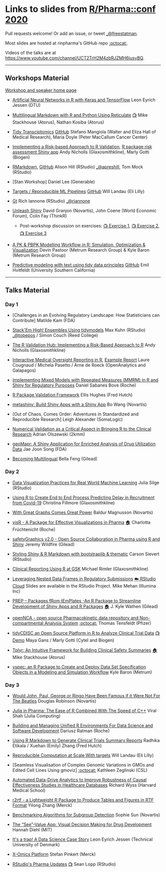Links to slides from [R/Pharma::conf 2020](https://rinpharma.com/)
=======================================

Pull requests welcome! Or add an issue, or tweet [_@freestatman](https://twitter.com/freestatman).

Most slides are hosted at rinpharma's GitHub repo [:octocat:](https://github.com/rinpharma/2020_presentations/).

Videos of the talks are at <https://www.youtube.com/channel/UCT2TrH2M4zbRJZMH6iusyBQ>.

------------------------------------------------------------------------

## Workshops Material

[Workshop and speaker home page](https://rinpharma.com/workshops/)

- [Artificial Neural Networks in R with Keras and TensorFlow](https://github.com/leonjessen/RPharma2020)
Leon Eyrich Jessen (DTU)

- [Multilingual Markdown with R and Python Using Reticulate](https://github.com/atorus-research/MultilingualMarkdown) [:tv:](https://www.youtube.com/watch?v=fEoZynvUrkc&t=5124s)
Mike Stackhouse (Atorus), Nathan Kosiba (Atorus)

- [Tidy Transciptomics](https://stemangiola.github.io/rpharma2020_tidytranscriptomics/index.html) [GitHub](https://github.com/stemangiola/rpharma2020_tidytranscriptomics/)
Stefano Mangiola (Walter and Eliza Hall of Medical Research), Maria Doyle (Peter MacCallum Cancer Center)

- [Implementing a Risk-based Approach to R Validation](https://pharmar.github.io/rpharma2020/index.html), [R package risk assessment Shiny app](https://github.com/pharmaR/risk_assessment)
Andy Nicholls (Glaxosmithkline), Marly Gotti (Biogen)

- [RMarkdown](https://rmd4pharma.netlify.app/), [GitHub](https://github.com/apreshill/rmd4pharma)
Alison Hill (RStudio) [_@apreshill](https://twitter.com/apreshill), Tom Mock (RStudio)

- [Stan Workshop]
Daniel Lee (Generable)

- [Targets / Reproducible ML Pipelines](https://wlandau.github.io/rpharma2020/#1) [GitHub](https://github.com/wlandau/rpharma2020)
Will Landau (Eli Lilly)

- [Gt](https://github.com/rich-iannone/gt-workshop-2020)
Rich Iannone (RStudio) [_@riannone](https://twitter.com/riannone)

- [Unleash Shiny](https://rinterface.com/shiny/talks/RPharma2020/#1)
David Granjon (Novartis), John Coene (World Economic Forum), Colin Fay (ThinkR)
    * Post-workshop discussion on exercises: [:tv: Exercise 1](https://www.youtube.com/watch?v=VX8-szdSHZo), [:tv: Exercise 2](https://www.youtube.com/watch?v=6RMVLR2mjk4), [:tv: Exercise 3](https://www.youtube.com/watch?v=1WqlTndmO3Uj)

- [A PK & PBPK Modelling Workflow in R: Simulation, Optimization & Visualization](https://github.com/metrumresearchgroup/r-pharma-pkpd-2020)
Devin Pastoor (Metrum Research Group) & Kyle Baron (Metrum Research Group)

- [Predictive modeling with text using tidy data principles](https://textmodels4pharma.netlify.app/) [GitHub](https://github.com/EmilHvitfeldt/textmodels4pharma)
Emil Hvitfeldt (University Southern California)

------------------------------------------------------------------------

## Talks Material

### Day 1
- [Challenges in an Evolving Regulatory Landscape: How Statisticians can Contribute]
   Matilde Kam (FDA)

- [Stack'Em High! Ensembles Using tidymodels](https://github.com/topepo/2020-r-pharma)
   Max Kuhn (RStudio) [_@topepos](https://twitter.com/topepos) / Simon Couch (Reed College)

- [The R Validation Hub: Implementing a Risk-Based Approach to R](https://pharmar.github.io/rpharma2020/)
   Andy Nicholls (Glaxosmithkline)

- [Interactive Medical Oversight Reporting in R](https://medical-monitoring.openanalytics.io/slides), [Example Report](https://medical-monitoring.openanalytics.io/report/)
   Laure Cougnaud / Michela Pasetto / Arne de Roeck (OpenAnalytics and Galapagos)

- [Implementing Mixed Models with Repeated Measures (MMRM) in R and Shiny for Regulatory Purposes](https://github.com/rinpharma/2020_presentations/blob/main/talks_folder/2020-Sabanes_Bove-Implementing_MMRM_in_R.pdf)
   Daniel Sabanes Bove (Roche)

- [R Package Validation Framework](https://thebioengineer.github.io/validation_rpharma/)
   Ellis Hughes (Fred Hutch)

- [metashiny: Build Shiny Apps with a Shiny App](https://github.com/rinpharma/2020_presentations/blob/main/talks_folder/2020-Wang-metashiny.pptx)
   Bo Wang (Novartis)

- [Out of Chaos, Comes Order: Adventures in Standardized and Reproducible Research]
   Leigh Alexander (SomaLogic)

- [Numerical Validation as a Critical Aspect in Bringing R to the Clinical Research](https://github.com/rinpharma/2020_presentations/blob/main/talks_folder/2020-Olszewski-Numerical_Validation_Clinical_Research.pdf)
   Adrian Olszewski (2kmm)

- [geoMapr: A Shiny Application for Enriched Analysis of Drug Utilization Data](https://github.com/rinpharma/2020_presentations/blob/main/talks_folder/2020-Song-geoMapr.pptx)
   Jae Joon Song (FDA)

- [Becoming Multilingual](https://github.com/rinpharma/2020_presentations/blob/main/talks_folder/2020-Feng-Becoming_Multilingual.pptx)
   Bella Feng (Gilead)

### Day 2

- [Data Visualization Practices for Real World Machine Learning](https://github.com/rinpharma/2020_presentations/blob/main/talks_folder/2020-Silge-Data_Visualization_Real_World_ML.pdf)
   Julia Silge (RStudio)

- [Using R to Create End to End Process Predicting Delay in Recruitment from Covid-19](https://github.com/rinpharma/2020_presentations/blob/main/talks_folder/2020-Fillmore-Recruitment_Covid19.pptx)
   Christina Fillmore (Glaxosmithkline)

- [With Great Graphs Comes Great Power](https://github.com/rinpharma/2020_presentations/blob/main/talks_folder/2020-Magnusson-Graphs_and_Power.pdf)
   Baldur Magnusson (Novartis)

- [visR - A Package for Effective Visualizations in Pharma](https://github.com/rinpharma/2020_presentations/blob/main/talks_folder/2020-Fruchtenicht-visR.pdf) [:house:](https://openpharma.github.io/visR/)
   Charlotta Früchtenicht (Roche)

- [safetyGraphics v2.0 - Open Source Collaboration in Pharma using R and Shiny](https://github.com/SafetyGraphics/SafetyGraphics.github.io/raw/master/presentations/SafetyGraphics_RPharma2020.pdf)
   Jeremy Wildfire (Gilead)

- [Styling Shiny & R Markdown with bootstraplib & thematic](https://talks.cpsievert.me/20201014/#1)
   Carson Sievert (RStudio)

- [Clinical Reporting Using R at GSK](https://github.com/rinpharma/2020_presentations/blob/main/talks_folder/2020-Rimler-Clinical_Reporting_GSK.pptx)
   Michael Rimler (Glaxosmithkline)

- [Leveraging Nested Data Frames in Regulatory Submissions](https://github.com/rinpharma/2020_presentations/blob/main/talks_folder/2020-Mehan-Nested_Data_Frames.pptx) [:cloud: RStudio Cloud](https://rstudio.cloud/spaces/96724/projects) Slides are available in the RStudio Project.
   Mike Mehan (Illumina Inc)

- [PREP – Packages fRom tEmPlates -An R Package to Streamline Development of Shiny Apps and R Packages](https://github.com/rinpharma/2020_presentations/blob/main/talks_folder/2020-Wathen-PREP.pptx) [:house:](https://biopharmsoftgrp.github.io/PREP/index.html)
   J. Kyle Wathen (Gilead)

- [openNCA - open source Pharmacokinetic data repository and Non-compartmental Analysis System](https://github.com/rinpharma/2020_presentations/blob/main/talks_folder/2020-Tensfeldt-OpenNCA.pptx) [:octocat:](https://github.com/tensfeldt/openNCA)
   Thomas Tensfeldt (Pfizer)

- [tidyCDISC an Open Source Platform in R to Analyze Clinical Trial Data](https://github.com/MayaGans/tidyCDISC-slides) [:tv: Demo](https://vimeo.com/466364530)
   Maya Gans / Marly Gotti (Cytel and Biogen)

- [Tplyr: An Intuitive Framework for Building Clinical Safety Summaries](https://github.com/rinpharma/2020_presentations/blob/main/talks_folder/2020-Stackhouse-Tplyr.pptx) [:house:](https://atorus-research.github.io/Tplyr/)
   Mike Stackhouse (Atorus)

- [yspec: an R Package to Create and Deploy Data Set Specification Objects in a Modeling and Simulation Workflow](https://metrumresearchgroup.github.io/yspec/rpharma-2020.pdf)
   Kyle Baron (Metrum)

### Day 3

- [Would John, Paul, George or Ringo Have Been Famous if it Were Not For The Beatles](https://github.com/rinpharma/2020_presentations/blob/main/talks_folder/2020-Robinson-Would_John_Paul_George_Ringo_Have_Been_Famous_Without_Beatles.pdf)
   Douglas Robinson (Novartis)

- [Julia in Pharma: The Ease of R Combined With The Speed of C++](https://github.com/rinpharma/2020_presentations/blob/main/talks_folder/2020-Shah-Julia_in_Pharma.pdf)
   Viral Shah (Julia Computing)

- [Building and Managing Unified R Environments For Data Science and Software Development](https://github.com/rinpharma/2020_presentations/blob/main/talks_folder/2020-Ratman-Unified_R_Environments.pdf)
   Dariusz Ratman (Roche)

- [Using R Markdown to Generate Clinical Trials Summary Reports](https://github.com/rinpharma/2020_presentations/blob/main/talks_folder/2020-Etikala-R_Markdown_Clinical_Trial_Summary_Reports.pptx)
   Radhika Etikala / Xuehan (Emily) Zhang (Fred Hutch)

- [Reproducible Computation at Scale With targets](https://wlandau.github.io/rpharma2020/#1)
   Will Landau (Eli Lilly)

- [Seamless Visualisation of Complex Genomic Variations in GMOs and Edited Cell Lines Using gmoviz] [:octocat:](https://github.com/malhamdoosh/gmoviz)
   Kathleen Zeglinski (CSL)

- [Automated Data-Drive Analytics to Improve Robustness of Causal Effectiveness Studies in Healthcare Databases](https://github.com/rinpharma/2020_presentations/blob/main/talks_folder/2020-Wyss-Automated_Data_Adaptive_Analytics.pdf)
   Richard Wyss (Harvard Medical School)

- [r2rtf - a Lightweight R Package to Produce Tables and Figures in RTF Format](https://github.com/rinpharma/2020_presentations/blob/main/talks_folder/2020-Zhang-r2rtf.pdf)
   Yilong Zhang (Merck)

- [Benchmarking Algorithms for Subgroup Detection](https://github.com/rinpharma/2020_presentations/blob/main/talks_folder/2020-Sun-Subgroup_Benchmarking.pdf)
   Sophie Sun (Novartis)

- [The “See”-Value App: Visual Decision Making for Drug Development](https://github.com/rinpharma/2020_presentations/blob/main/talks_folder/2020-Diehl-See_Value_App.pdf)
   Hannah Diehl (MIT)

- [It's a trap! A Data Science Case Story](https://rpubs.com/leonjessen/rpharma2020)
   Leon Eyrich Jessen (Technical University of Denmark)

- [X-Omics Platform](https://github.com/rinpharma/2020_presentations/blob/main/talks_folder/2020-Pinkert-X_Omics_Platform.pdf)
   Stefan Pinkert (Merck)

- [RStudio's Pharma Updates](https://github.com/rinpharma/2020_presentations/blob/main/talks_folder/2020-Lopp-RStudio_Pharma_Updates.pdf) [:tv:](https://drive.google.com/file/d/14W5Q-ERiH6tBpyEZH56kRcnp-N-ewV9Q/view)
   Sean Lopp (RStudio)

